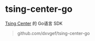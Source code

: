 # tsing-center-go
[Tsing Center](https://github.com/dxvgef/tsing-center) 的 Go语言 SDK

> github.com/dxvgef/tsing-center-go
